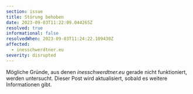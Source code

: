 ```yaml
---
section: issue
title: Störung behoben
date: 2023-09-03T11:22:09.044265Z
resolved: true
informational: false
resolvedWhen: 2023-09-03T11:24:22.109430Z
affected:
  - inesschwerdtner.eu
severity: disrupted
---
```

Mögliche Gründe, aus denen *inesschwerdtner.eu* gerade nicht funktioniert, werden untersucht. Dieser Post wird aktualisiert, sobald es weitere Informationen gibt.

        